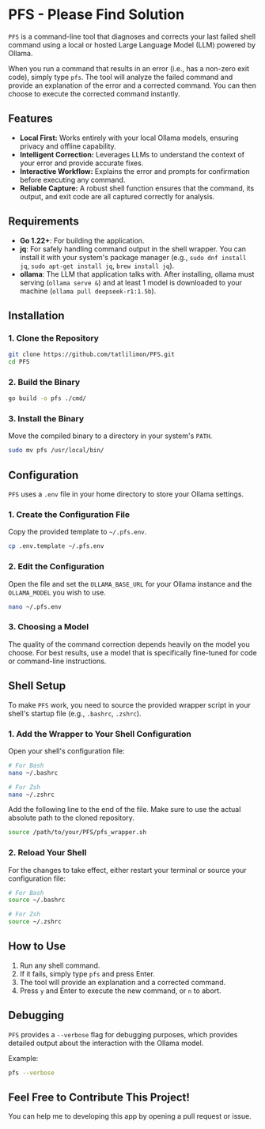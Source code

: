 # PFS - Please Find Solution

`PFS` is a command-line tool that diagnoses and corrects your last failed shell command using a local or hosted Large Language Model (LLM) powered by Ollama.

When you run a command that results in an error (i.e., has a non-zero exit code), simply type `pfs`. The tool will analyze the failed command and provide an explanation of the error and a corrected command. You can then choose to execute the corrected command instantly.

## Features

- **Local First:** Works entirely with your local Ollama models, ensuring privacy and offline capability.
- **Intelligent Correction:** Leverages LLMs to understand the context of your error and provide accurate fixes.
- **Interactive Workflow:** Explains the error and prompts for confirmation before executing any command.
- **Reliable Capture:** A robust shell function ensures that the command, its output, and exit code are all captured correctly for analysis.

## Requirements

- **Go 1.22+**: For building the application.
- **jq**: For safely handling command output in the shell wrapper. You can install it with your system's package manager (e.g., `sudo dnf install jq`, `sudo apt-get install jq`, `brew install jq`).
- **ollama**: The LLM that application talks with. After installing, ollama must serving (`ollama serve &`) and at least 1 model is downloaded to your machine (`ollama pull deepseek-r1:1.5b`).

## Installation

### 1. Clone the Repository

```bash
git clone https://github.com/tatlilimon/PFS.git
cd PFS
```

### 2. Build the Binary

```bash
go build -o pfs ./cmd/
```

### 3. Install the Binary

Move the compiled binary to a directory in your system's `PATH`.

```bash
sudo mv pfs /usr/local/bin/
```

## Configuration

`PFS` uses a `.env` file in your home directory to store your Ollama settings.

### 1. Create the Configuration File

Copy the provided template to `~/.pfs.env`.

```bash
cp .env.template ~/.pfs.env
```

### 2. Edit the Configuration

Open the file and set the `OLLAMA_BASE_URL` for your Ollama instance and the `OLLAMA_MODEL` you wish to use.

```bash
nano ~/.pfs.env
```

### 3. Choosing a Model

The quality of the command correction depends heavily on the model you choose. For best results, use a model that is specifically fine-tuned for code or command-line instructions.

## Shell Setup

To make `PFS` work, you need to source the provided wrapper script in your shell's startup file (e.g., `.bashrc`, `.zshrc`).

### 1. Add the Wrapper to Your Shell Configuration

Open your shell's configuration file:
```bash
# For Bash
nano ~/.bashrc

# For Zsh
nano ~/.zshrc
```

Add the following line to the end of the file. Make sure to use the actual absolute path to the cloned repository.

```bash
source /path/to/your/PFS/pfs_wrapper.sh
```

### 2. Reload Your Shell

For the changes to take effect, either restart your terminal or source your configuration file:

```bash
# For Bash
source ~/.bashrc

# For Zsh
source ~/.zshrc
```

## How to Use

1.  Run any shell command.
2.  If it fails, simply type `pfs` and press Enter.
3.  The tool will provide an explanation and a corrected command.
4.  Press `y` and Enter to execute the new command, or `n` to abort.

## Debugging

`PFS` provides a `--verbose` flag for debugging purposes, which provides detailed output about the interaction with the Ollama model.

Example:
```bash
pfs --verbose
```

## Feel Free to Contribute This Project!
You can help me to developing this app by opening a pull request or issue.